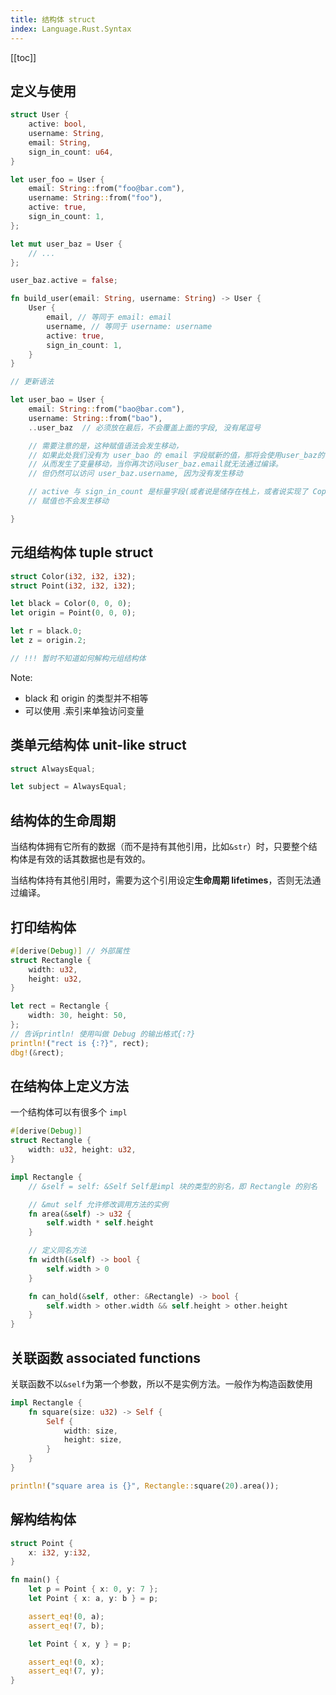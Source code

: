 ```yaml
---
title: 结构体 struct
index: Language.Rust.Syntax
---
```


[[toc]]

## 定义与使用

``` rust
struct User {
    active: bool,
    username: String,
    email: String,
    sign_in_count: u64,
}

let user_foo = User {
    email: String::from("foo@bar.com"),
    username: String::from("foo"),
    active: true,
    sign_in_count: 1,
};

let mut user_baz = User {
    // ...
};

user_baz.active = false;

fn build_user(email: String, username: String) -> User {
    User {
        email, // 等同于 email: email
        username, // 等同于 username: username
        active: true,
        sign_in_count: 1,
    }
}

// 更新语法

let user_bao = User {
    email: String::from("bao@bar.com"),
    username: String::from("bao"),
    ..user_baz  // 必须放在最后，不会覆盖上面的字段, 没有尾逗号

    // 需要注意的是，这种赋值语法会发生移动，
    // 如果此处我们没有为 user_bao 的 email 字段赋新的值，那将会使用user_baz的值。
    // 从而发生了变量移动，当你再次访问user_baz.email就无法通过编译。
    // 但仍然可以访问 user_baz.username, 因为没有发生移动

    // active 与 sign_in_count 是标量字段(或者说是储存在栈上，或者说实现了 Copy trait), 
    // 赋值也不会发生移动

}


```

## 元组结构体 tuple struct

``` rust
struct Color(i32, i32, i32);
struct Point(i32, i32, i32);

let black = Color(0, 0, 0);
let origin = Point(0, 0, 0);

let r = black.0;
let z = origin.2;

// !!! 暂时不知道如何解构元组结构体
```
Note: 

- black 和 origin 的类型并不相等
- 可以使用 .索引来单独访问变量


## 类单元结构体 unit-like struct

``` rust
struct AlwaysEqual;

let subject = AlwaysEqual;
```


## 结构体的生命周期

当结构体拥有它所有的数据（而不是持有其他引用，比如`&str`）时，只要整个结构体是有效的话其数据也是有效的。

当结构体持有其他引用时，需要为这个引用设定**生命周期 lifetimes**，否则无法通过编译。

## 打印结构体 

``` rust
#[derive(Debug)] // 外部属性
struct Rectangle {
    width: u32,
    height: u32,
}

let rect = Rectangle {
    width: 30, height: 50,
};
// 告诉println! 使用叫做 Debug 的输出格式{:?}
println!("rect is {:?}", rect);
dbg!(&rect);
```

## 在结构体上定义方法

一个结构体可以有很多个 `impl`

``` rust
#[derive(Debug)]
struct Rectangle {
    width: u32, height: u32,
}

impl Rectangle {
    // &self = self: &Self Self是impl 块的类型的别名，即 Rectangle 的别名

    // &mut self 允许修改调用方法的实例
    fn area(&self) -> u32 { 
        self.width * self.height
    }

    // 定义同名方法
    fn width(&self) -> bool {
        self.width > 0
    }

    fn can_hold(&self, other: &Rectangle) -> bool {
        self.width > other.width && self.height > other.height
    }
}
```

## 关联函数 associated functions

关联函数不以`&self`为第一个参数，所以不是实例方法。一般作为构造函数使用

``` rust
impl Rectangle {
    fn square(size: u32) -> Self {
        Self {
            width: size,
            height: size,
        }
    }
}

println!("square area is {}", Rectangle::square(20).area());
```


## 解构结构体

``` rust
struct Point {
    x: i32, y:i32,
}

fn main() {
    let p = Point { x: 0, y: 7 };
    let Point { x: a, y: b } = p;

    assert_eq!(0, a);
    assert_eq!(7, b);

    let Point { x, y } = p;

    assert_eq!(0, x);
    assert_eq!(7, y);
}
```